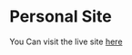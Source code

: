 # Personal Site
You Can visit the live site <a href="https://shakilnadim.github.io/personal/" target="_blank">here</a>